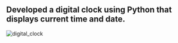 <h2>Developed a digital clock using Python that displays current time and date.</h2>

![digital_clock](https://user-images.githubusercontent.com/103371387/216713185-52a72f90-6a0f-4572-bb6e-f4c9f25e816d.png)
